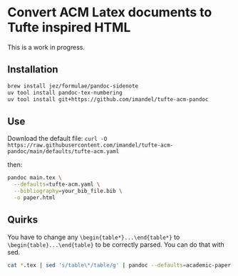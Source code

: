 # Convert ACM Latex documents to Tufte inspired HTML
This is a work in progress.

## Installation
```bash
brew install jez/formulae/pandoc-sidenote
uv tool install pandoc-tex-numbering
uv tool install git+https://github.com/imandel/tufte-acm-pandoc
```

## Use

Download the default file:
```curl -O https://raw.githubusercontent.com/imandel/tufte-acm-pandoc/main/defaults/tufte-acm.yaml```

then:

```bash
pandoc main.tex \
  --defaults=tufte-acm.yaml \
  --bibliography=your_bib_file.bib \
  -o paper.html
```

## Quirks
You have to change any `\begin{table*}...\end{table*}` to `\begin{table}...\end{table}` to be correctly parsed. You can do that with sed.

```bash
cat *.tex | sed 's/table\*/table/g' | pandoc --defaults=academic-paper.yaml --bibliography=ref.bib -o paper.html
```

